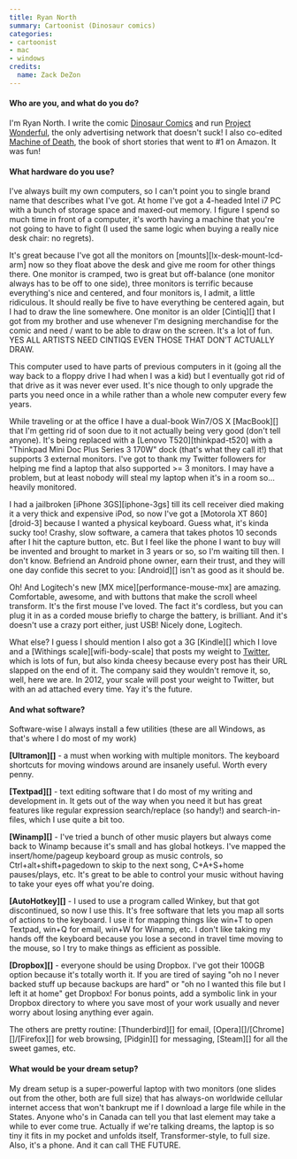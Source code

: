 ```yaml
---
title: Ryan North
summary: Cartoonist (Dinosaur comics)
categories:
- cartoonist
- mac
- windows
credits:
  name: Zack DeZon
---
```


#### Who are you, and what do you do?

I'm Ryan North. I write the comic [Dinosaur Comics](http://www.qwantz.com/ "Dinosaur Comics!") and run [Project Wonderful](http://www.projectwonderful.com/ "An advertising network."), the only advertising network that doesn't suck! I also co-edited [Machine of Death](http://www.machineofdeath.net/ "A book of short stories about people who know how they'll die."), the book of short stories that went to #1 on Amazon. It was fun!

#### What hardware do you use?

I've always built my own computers, so I can't point you to single brand name that describes what I've got. At home I've got a 4-headed Intel i7 PC with a bunch of storage space and maxed-out memory. I figure I spend so much time in front of a computer, it's worth having a machine that you're not going to have to fight (I used the same logic when buying a really nice desk chair: no regrets). 

It's great because I've got all the monitors on [mounts][lx-desk-mount-lcd-arm] now so they float above the desk and give me room for other things there. One monitor is cramped, two is great but off-balance (one monitor always has to be off to one side), three monitors is terrific because everything's nice and centered, and four monitors is, I admit, a little ridiculous. It should really be five to have everything be centered again, but I had to draw the line somewhere. One monitor is an older [Cintiq][] that I got from my brother and use whenever I'm designing merchandise for the comic and need / want to be able to draw on the screen. It's a lot of fun. YES ALL ARTISTS NEED CINTIQS EVEN THOSE THAT DON'T ACTUALLY DRAW.

This computer used to have parts of previous computers in it (going all the way back to a floppy drive I had when I was a kid) but I eventually got rid of that drive as it was never ever used. It's nice though to only upgrade the parts you need once in a while rather than a whole new computer every few years.

While traveling or at the office I have a dual-book Win7/OS X [MacBook][] that I'm getting rid of soon due to it not actually being very good (don't tell anyone). It's being replaced with a [Lenovo T520][thinkpad-t520] with a "Thinkpad Mini Doc Plus Series 3 170W" dock (that's what they call it!) that supports 3 external monitors. I've got to thank my Twitter followers for helping me find a laptop that also supported >= 3 monitors. I may have a problem, but at least nobody will steal my laptop when it's in a room so... heavily monitored. 

I had a jailbroken [iPhone 3GS][iphone-3gs] till its cell receiver died making it a very thick and expensive iPod, so now I've got a [Motorola XT 860][droid-3] because I wanted a physical keyboard. Guess what, it's kinda sucky too! Crashy, slow software, a camera that takes photos 10 seconds after I hit the capture button, etc. But I feel like the phone I want to buy will be invented and brought to market in 3 years or so, so I'm waiting till then. I don't know. Befriend an Android phone owner, earn their trust, and they will one day confide this secret to you: [Android][] isn't as good as it should be.

Oh! And Logitech's new [MX mice][performance-mouse-mx] are amazing. Comfortable, awesome, and with buttons that make the scroll wheel transform. It's the first mouse I've loved. The fact it's cordless, but you can plug it in as a corded mouse briefly to charge the battery, is brilliant. And it's doesn't use a crazy port either, just USB! Nicely done, Logitech.

What else? I guess I should mention I also got a 3G [Kindle][] which I love and a [Withings scale][wifi-body-scale] that posts my weight to [Twitter](http://twitter.com/skinnytimeryan/ "Ryan's Twitter scales account."), which is lots of fun, but also kinda cheesy because every post has their URL slapped on the end of it. The company said they wouldn't remove it, so, well, here we are. In 2012, your scale will post your weight to Twitter, but with an ad attached every time. Yay it's the future.

#### And what software?

Software-wise I always install a few utilities (these are all Windows, as that's where I do most of my work)

**[Ultramon][]** - a must when working with multiple monitors. The keyboard shortcuts for moving windows around are insanely useful. Worth every penny.

**[Textpad][]** - text editing software that I do most of my writing and development in. It gets out of the way when you need it but has great features like regular expression search/replace (so handy!) and search-in-files, which I use quite a bit too.

**[Winamp][]** - I've tried a bunch of other music players but always come back to Winamp because it's small and has global hotkeys. I've mapped the insert/home/pageup keyboard group as music controls, so Ctrl+alt+shift+pagedown to skip to the next song, C+A+S+home pauses/plays, etc. It's great to be able to control your music without having to take your eyes off what you're doing.

**[AutoHotkey][]** - I used to use a program called Winkey, but that got discontinued, so now I use this. It's free software that lets you map all sorts of actions to the keyboard. I use it for mapping things like win+T to open Textpad, win+Q for email, win+W for Winamp, etc. I don't like taking my hands off the keyboard because you lose a second in travel time moving to the mouse, so I try to make things as efficient as possible.

**[Dropbox][]** - everyone should be using Dropbox. I've got their 100GB option because it's totally worth it. If you are tired of saying "oh no I never backed stuff up because backups are hard" or "oh no I wanted this file but I left it at home" get Dropbox! For bonus points, add a symbolic link in your Dropbox directory to where you save most of your work usually and never worry about losing anything ever again.

The others are pretty routine: [Thunderbird][] for email, [Opera][]/[Chrome][]/[Firefox][] for web browsing, [Pidgin][] for messaging, [Steam][] for all the sweet games, etc.

#### What would be your dream setup?

My dream setup is a super-powerful laptop with two monitors (one slides out from the other, both are full size) that has always-on worldwide cellular internet access that won't bankrupt me if I download a large file while in the States. Anyone who's in Canada can tell you that last element may take a while to ever come true. Actually if we're talking dreams, the laptop is so tiny it fits in my pocket and unfolds itself, Transformer-style, to full size. Also, it's a phone. And it can call THE FUTURE.